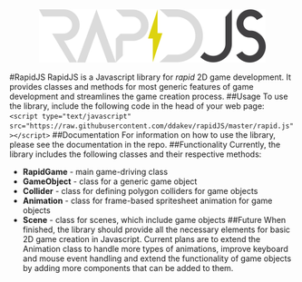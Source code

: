 <div style="text-align: center;"><img src="https://github.com/ddakev/rapidJS/blob/master/graphics/logo.png" alt="rapidJS" width="400"></div>

#RapidJS
RapidJS is a Javascript library for _rapid_ 2D game development. It provides classes and methods for most generic features of game development and streamlines the game creation process.
##Usage
To use the library, include the following code in the head of your web page:  
`<script type="text/javascript" src="https://raw.githubusercontent.com/ddakev/rapidJS/master/rapid.js"></script>`
##Documentation
For information on how to use the library, please see the documentation in the repo.
##Functionality
Currently, the library includes the following classes and their respective methods:
- **RapidGame** - main game-driving class
- **GameObject** - class for a generic game object
- **Collider** - class for defining polygon colliders for game objects
- **Animation** - class for frame-based spritesheet animation for game objects
- **Scene** - class for scenes, which include game objects
##Future
When finished, the library should provide all the necessary elements for basic 2D game creation in Javascript. Current plans are to extend the Animation class to handle more types of animations, improve keyboard and mouse event handling and extend the functionality of game objects by adding more components that can be added to them.
